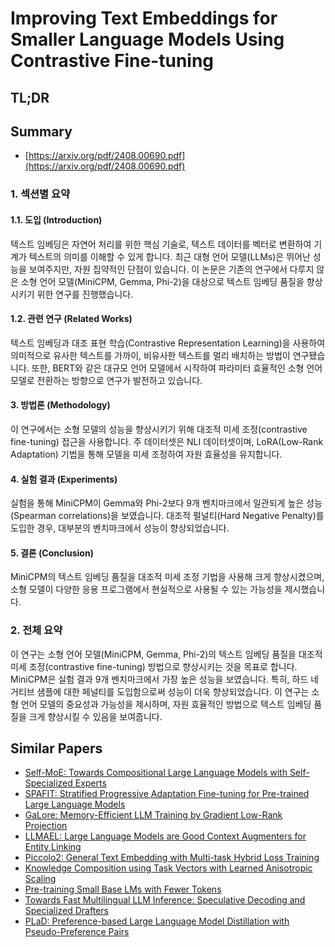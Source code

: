 # Improving Text Embeddings for Smaller Language Models Using Contrastive Fine-tuning
## TL;DR
## Summary
- [https://arxiv.org/pdf/2408.00690.pdf](https://arxiv.org/pdf/2408.00690.pdf)

### 1. 섹션별 요약

#### 1.1. 도입 (Introduction)
텍스트 임베딩은 자연어 처리를 위한 핵심 기술로, 텍스트 데이터를 벡터로 변환하여 기계가 텍스트의 의미를 이해할 수 있게 합니다. 최근 대형 언어 모델(LLMs)은 뛰어난 성능을 보여주지만, 자원 집약적인 단점이 있습니다. 이 논문은 기존의 연구에서 다루지 않은 소형 언어 모델(MiniCPM, Gemma, Phi-2)을 대상으로 텍스트 임베딩 품질을 향상시키기 위한 연구를 진행했습니다.

#### 1.2. 관련 연구 (Related Works)
텍스트 임베딩과 대조 표현 학습(Contrastive Representation Learning)을 사용하여 의미적으로 유사한 텍스트를 가까이, 비유사한 텍스트를 멀리 배치하는 방법이 연구됐습니다. 또한, BERT와 같은 대규모 언어 모델에서 시작하여 파라미터 효율적인 소형 언어 모델로 전환하는 방향으로 연구가 발전하고 있습니다.

#### 3. 방법론 (Methodology)
이 연구에서는 소형 모델의 성능을 향상시키기 위해 대조적 미세 조정(contrastive fine-tuning) 접근을 사용합니다. 주 데이터셋은 NLI 데이터셋이며, LoRA(Low-Rank Adaptation) 기법을 통해 모델을 미세 조정하여 자원 효율성을 유지합니다.

#### 4. 실험 결과 (Experiments)
실험을 통해 MiniCPM이 Gemma와 Phi-2보다 9개 벤치마크에서 일관되게 높은 성능(Spearman correlations)을 보였습니다. 대조적 펄널티(Hard Negative Penalty)를 도입한 경우, 대부분의 벤치마크에서 성능이 향상되었습니다.

#### 5. 결론 (Conclusion)
MiniCPM의 텍스트 임베딩 품질을 대조적 미세 조정 기법을 사용해 크게 향상시켰으며, 소형 모델이 다양한 응용 프로그램에서 현실적으로 사용될 수 있는 가능성을 제시했습니다.

### 2. 전체 요약

이 연구는 소형 언어 모델(MiniCPM, Gemma, Phi-2)의 텍스트 임베딩 품질을 대조적 미세 조정(contrastive fine-tuning) 방법으로 향상시키는 것을 목표로 합니다. MiniCPM은 실험 결과 9개 벤치마크에서 가장 높은 성능을 보였습니다. 특히, 하드 네거티브 샘플에 대한 페널티를 도입함으로써 성능이 더욱 향상되었습니다. 이 연구는 소형 언어 모델의 중요성과 가능성을 제시하며, 자원 효율적인 방법으로 텍스트 임베딩 품질을 크게 향상시킬 수 있음을 보여줍니다.

## Similar Papers
- [Self-MoE: Towards Compositional Large Language Models with Self-Specialized Experts](2406.12034.md)
- [SPAFIT: Stratified Progressive Adaptation Fine-tuning for Pre-trained Large Language Models](2405.00201.md)
- [GaLore: Memory-Efficient LLM Training by Gradient Low-Rank Projection](2403.03507.md)
- [LLMAEL: Large Language Models are Good Context Augmenters for Entity Linking](2407.04020.md)
- [Piccolo2: General Text Embedding with Multi-task Hybrid Loss Training](2405.06932.md)
- [Knowledge Composition using Task Vectors with Learned Anisotropic Scaling](2407.02880.md)
- [Pre-training Small Base LMs with Fewer Tokens](2404.08634.md)
- [Towards Fast Multilingual LLM Inference: Speculative Decoding and Specialized Drafters](2406.16758.md)
- [PLaD: Preference-based Large Language Model Distillation with Pseudo-Preference Pairs](2406.02886.md)
